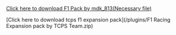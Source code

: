 [Click here to download F1 Pack by mdk_813(Necessary file)](/plugins/F1_mdk_813.zip)

[Click here to download tcps f1 expansion pack](/plugins/F1 Racing Expansion pack by TCPS Team.zip)
